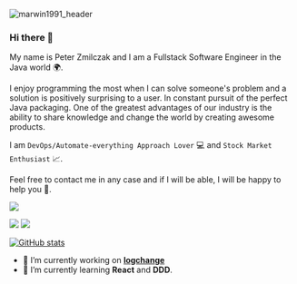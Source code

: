 ![marwin1991_header](https://user-images.githubusercontent.com/25181517/117185899-9ccba680-adda-11eb-9003-7c25da391b99.PNG)
### Hi there 👋

My name is Peter Zmilczak and I am a Fullstack Software Engineer in the Java world 🌍. 

I enjoy programming the most when I can solve someone's problem and a solution is positively surprising to a user. In constant pursuit of the perfect Java packaging. One of the greatest advantages of our industry is the ability to share knowledge and change the world by creating awesome products. 

I am `DevOps/Automate-everything Approach Lover` 💻 and `Stock Market Enthusiast` 📈.

Feel free to contact me in any case and if I will be able, I will be happy to help you 🙂.

[![](https://komarev.com/ghpvc/?username=marwin1991&color=000000)](https://github.com/marwin1991?tab=repositories)

[<img src="https://img.shields.io/badge/Gmail-D14836?style=for-the-badge&logo=gmail&logoColor=white">](mailto:peter.zmilczak@gmail.com)
[<img src="https://img.shields.io/badge/LinkedIn-0077B5?style=for-the-badge&logo=linkedin&logoColor=white">](https://www.linkedin.com/in/piotr-zmilczak/)

[![GitHub stats](https://github-readme-stats.vercel.app/api?username=marwin1991&show_icons=true&theme=great-gatsby)](https://github.com/marwin1991?tab=repositories)


- 🔭 I’m currently working on [**logchange**](https://github.com/logchange/logchange)
- 🌱 I’m currently learning **React** and **DDD**.
